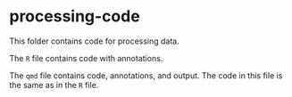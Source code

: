 # processing-code

This folder contains code for processing data.

The `R` file contains code with annotations.

The `qmd` file contains code, annotations, and output. The code in this file is the same as in the `R` file.
